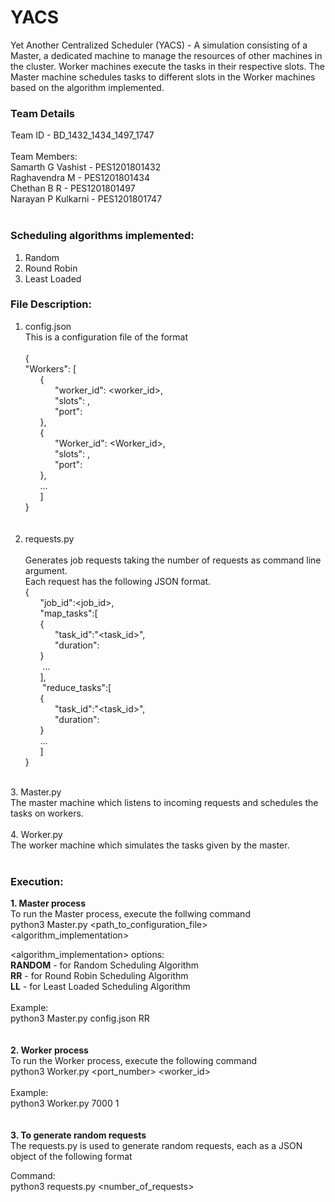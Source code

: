 # YACS
Yet Another Centralized Scheduler (YACS) - 
A simulation consisting of a Master, a dedicated machine to manage the resources of other machines in the cluster. Worker machines execute the tasks in their respective slots. The Master machine schedules tasks to different slots in the Worker machines based on the algorithm implemented.
<br>
### **Team Details** <br>
Team ID - BD_1432_1434_1497_1747 <br><br>
Team Members: <br>
Samarth G Vashist - PES1201801432 <br>
Raghavendra M - PES1201801434 <br>
Chethan B R - PES1201801497 <br>
Narayan P Kulkarni - PES1201801747 <br>
<br>
### **Scheduling algorithms implemented:** <br>
1. Random <br>
2. Round Robin <br>
3. Least Loaded <br>

### **File Description:** <br> 
1. config.json <br>
     This is a configuration file of the format <br><br>
     { <br>
          "Workers": [<br>
          &nbsp;&nbsp;&nbsp;&nbsp;&nbsp;&nbsp;{<br>
               &nbsp;&nbsp;&nbsp;&nbsp;&nbsp;&nbsp;&nbsp;&nbsp;&nbsp;&nbsp;&nbsp;&nbsp;"worker_id": <worker_id>,<br>
               &nbsp;&nbsp;&nbsp;&nbsp;&nbsp;&nbsp;&nbsp;&nbsp;&nbsp;&nbsp;&nbsp;&nbsp;"slots": <number of slots>,<br>
               &nbsp;&nbsp;&nbsp;&nbsp;&nbsp;&nbsp;&nbsp;&nbsp;&nbsp;&nbsp;&nbsp;&nbsp;"port": <port number><br>
          &nbsp;&nbsp;&nbsp;&nbsp;&nbsp;&nbsp;},<br>
          &nbsp;&nbsp;&nbsp;&nbsp;&nbsp;&nbsp;{<br>
               &nbsp;&nbsp;&nbsp;&nbsp;&nbsp;&nbsp;&nbsp;&nbsp;&nbsp;&nbsp;&nbsp;&nbsp;"Worker_id": <Worker_id>,<br>
               &nbsp;&nbsp;&nbsp;&nbsp;&nbsp;&nbsp;&nbsp;&nbsp;&nbsp;&nbsp;&nbsp;&nbsp;"slots": <number of slots>,<br>
               &nbsp;&nbsp;&nbsp;&nbsp;&nbsp;&nbsp;&nbsp;&nbsp;&nbsp;&nbsp;&nbsp;&nbsp;"port": <port number><br>
           &nbsp;&nbsp;&nbsp;&nbsp;&nbsp;&nbsp;},<br>
          &nbsp;&nbsp;&nbsp;&nbsp;&nbsp;&nbsp;…<br>
          &nbsp;&nbsp;&nbsp;&nbsp;&nbsp;&nbsp;]<br>
     }<br>
<br><br>
 2. requests.py  <br><br>
     Generates job requests taking the number of requests as command line argument. <br>
     Each request has the following JSON format.<br>
     {<br>
          &nbsp;&nbsp;&nbsp;&nbsp;&nbsp;&nbsp;"job_id":<job_id>,<br>
           &nbsp;&nbsp;&nbsp;&nbsp;&nbsp;&nbsp;"map_tasks":[<br>
          &nbsp;&nbsp;&nbsp;&nbsp;&nbsp;&nbsp;{<br>
               &nbsp;&nbsp;&nbsp;&nbsp;&nbsp;&nbsp;&nbsp;&nbsp;&nbsp;&nbsp;&nbsp;&nbsp;"task_id":"<task_id>",<br>
               &nbsp;&nbsp;&nbsp;&nbsp;&nbsp;&nbsp;&nbsp;&nbsp;&nbsp;&nbsp;&nbsp;&nbsp;"duration":<in seconds><br>
          &nbsp;&nbsp;&nbsp;&nbsp;&nbsp;&nbsp;}<br>
         &nbsp;&nbsp;&nbsp;&nbsp;&nbsp;&nbsp; ...<br>
          &nbsp;&nbsp;&nbsp;&nbsp;&nbsp;&nbsp;],<br>
          &nbsp;&nbsp;&nbsp;&nbsp;&nbsp;&nbsp; "reduce_tasks":[<br>
          &nbsp;&nbsp;&nbsp;&nbsp;&nbsp;&nbsp;{ <br>
                &nbsp;&nbsp;&nbsp;&nbsp;&nbsp;&nbsp;&nbsp;&nbsp;&nbsp;&nbsp;&nbsp;&nbsp;"task_id":"<task_id>",<br>
               &nbsp;&nbsp;&nbsp;&nbsp;&nbsp;&nbsp;&nbsp;&nbsp;&nbsp;&nbsp;&nbsp;&nbsp;"duration":<in seconds><br>
           &nbsp;&nbsp;&nbsp;&nbsp;&nbsp;&nbsp;}<br>
          &nbsp;&nbsp;&nbsp;&nbsp;&nbsp;&nbsp;...<br>
          &nbsp;&nbsp;&nbsp;&nbsp;&nbsp;&nbsp;]<br>
      }<br>
  <br>
 3. Master.py <br>
     The master machine which listens to incoming requests and schedules the tasks on workers.<br>
<br>
 4. Worker.py <br>
     The worker machine which simulates the tasks given by the master.<br>
<br>


### Execution: <br>
**1. Master process** <br>
     To run the Master process, execute the follwing command<br>
     python3 Master.py <path_to_configuration_file> <algorithm_implementation> <br>

  <algorithm_implementation> options: <br>
  **RANDOM** - for Random Scheduling Algorithm <br>
  **RR** - for Round Robin Scheduling Algorithm <br>
  **LL** - for Least Loaded Scheduling Algorithm <br>
  <br>
  Example: <br>
  python3 Master.py config.json RR <br>
  <br><br>
**2. Worker process** <br>
  To run the Worker process, execute the following command <br>
  python3 Worker.py <port_number> <worker_id> <br>
  <br>
  Example: <br>
  python3 Worker.py 7000 1 <br>
  <br><br>
**3. To generate random requests <br>**
  The requests.py is used to generate random requests, each as a JSON object of the following format <br>
  
  Command:<br>
  python3 requests.py <number_of_requests><br>
  


